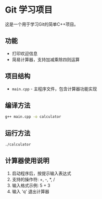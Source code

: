 # Git 学习项目

这是一个用于学习Git的简单C++项目。

## 功能
- 打印欢迎信息
- 简易计算器，支持加减乘除四则运算

## 项目结构
- `main.cpp` - 主程序文件，包含计算器功能实现

## 编译方法
```bash
g++ main.cpp -o calculator
```

## 运行方法
```bash
./calculator
```

## 计算器使用说明
1. 启动程序后，按提示输入表达式
2. 支持的操作符: +, -, *, /
3. 输入格式示例: 5 + 3
4. 输入 'q' 退出计算器 